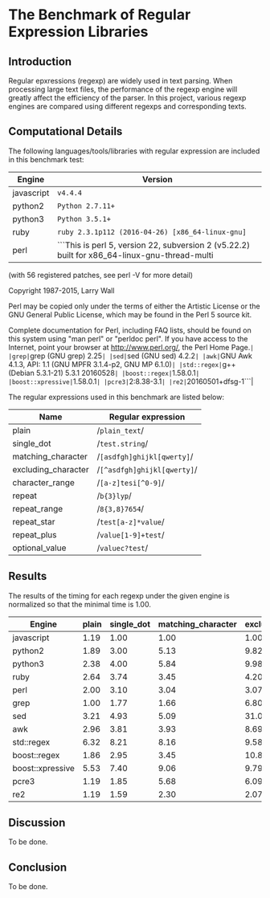 The Benchmark of Regular Expression Libraries
====

Introduction
----

Regular epxressions (regexp) are widely used in text parsing. When processing
large text files, the performance of the regexp engine will greatly affect the
efficiency of the parser. In this project, various regexp engines are compared
using different regexps and corresponding texts.

Computational Details
----
The following languages/tools/libraries with regular expression are included
in this benchmark test:

 | Engine | Version |
 |--------|---------|
 |javascript|```v4.4.4```|
 |python2|```Python 2.7.11+```|
 |python3|```Python 3.5.1+```|
 |ruby|```ruby 2.3.1p112 (2016-04-26) [x86_64-linux-gnu]```|
 |perl|```This is perl 5, version 22, subversion 2 (v5.22.2) built for x86_64-linux-gnu-thread-multi
(with 56 registered patches, see perl -V for more detail)

Copyright 1987-2015, Larry Wall

Perl may be copied only under the terms of either the Artistic License or the
GNU General Public License, which may be found in the Perl 5 source kit.

Complete documentation for Perl, including FAQ lists, should be found on
this system using "man perl" or "perldoc perl".  If you have access to the
Internet, point your browser at http://www.perl.org/, the Perl Home Page.```|
 |grep|```grep (GNU grep) 2.25```|
 |sed|```sed (GNU sed) 4.2.2```|
 |awk|```GNU Awk 4.1.3, API: 1.1 (GNU MPFR 3.1.4-p2, GNU MP 6.1.0)```|
 |std::regex|```g++ (Debian 5.3.1-21) 5.3.1 20160528```|
 |boost::regex|```1.58.0.1```|
 |boost::xpressive|```1.58.0.1```|
 |pcre3|```2:8.38-3.1```|
 |re2|```20160501+dfsg-1```|

 The regular expressions used in this benchmark are listed below:

| Name | Regular expression |
|------|--------------------|
|plain|/```plain_text```/|
|single_dot|/```test.string```/|
|matching_character|/```[asdfgh]ghijkl[qwerty]```/|
|excluding_character|/```[^asdfgh]ghijkl[qwerty]```/|
|character_range|/```[a-z]tesi[^0-9]```/|
|repeat|/```b{3}lyp```/|
|repeat_range|/```8{3,8}7654```/|
|repeat_star|/```test[a-z]*value```/|
|repeat_plus|/```value[1-9]+test```/|
|optional_value|/```valuec?test```/|

Results
----

The results of the timing for each regexp under the given engine is normalized
so that the minimal time is 1.00.

|Engine|plain|single_dot|matching_character|excluding_character|character_range|repeat|repeat_range|repeat_star|repeat_plus|optional_value|
|------|------| ------| ------| ------| ------| ------| ------| ------| ------| ------|  
|javascript|1.19|1.00|1.00|1.00|1.00|1.00|1.00|1.00|1.00|1.00|
|python2|1.89|3.00|5.13|9.82|13.76|5.76|11.98|3.24|2.98|5.75|
|python3|2.38|4.00|5.84|9.98|14.98|7.00|14.89|4.08|3.69|7.05|
|ruby|2.64|3.74|3.45|4.20|7.15|3.42|11.07|4.24|3.94|7.59|
|perl|2.00|3.10|3.04|3.07|6.16|2.58|6.11|3.41|3.36|6.51|
|grep|1.00|1.77|1.66|6.80|16.97|1.24|3.54|7.19|8.04|3.60|
|sed|3.21|4.93|5.09|31.09|37.84|5.87|9.39|9.92|9.37|7.89|
|awk|2.96|3.81|3.93|8.69|16.88|3.69|7.54|6.54|7.07|7.72|
|std::regex|6.32|8.21|8.16|9.58|18.09|7.53|16.30|8.62|8.40|15.78|
|boost::regex|1.86|2.95|3.45|10.80|12.39|3.12|6.86|2.84|2.51|4.98|
|boost::xpressive|5.53|7.40|9.06|9.79|19.56|9.18|18.65|7.50|7.26|14.30|
|pcre3|1.19|1.85|5.68|6.09|12.30|1.62|4.02|2.09|1.59|3.03|
|re2|1.19|1.59|2.30|2.07|6.13|1.47|3.10|1.55|1.48|2.94|

Discussion
----
To be done.

Conclusion
----
To be done.
